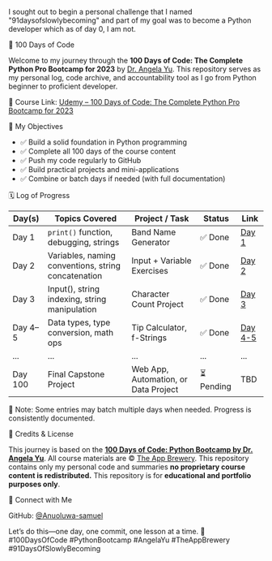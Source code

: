 I sought out to begin a personal challenge that I named "91daysofslowlybecoming" and part of my goal was to become a Python developer which as of day 0, I am not. 

💯 100 Days of Code

Welcome to my journey through the **100 Days of Code: The Complete Python Pro Bootcamp for 2023** by [Dr. Angela Yu](https://www.appbrewery.co/). This repository serves as my personal log, code archive, and accountability tool as I go from Python beginner to proficient developer.

🧠 Course Link: [Udemy – 100 Days of Code: The Complete Python Pro Bootcamp for 2023](https://www.udemy.com/course/100-days-of-code/)

🧭 My Objectives

- ✅ Build a solid foundation in Python programming
- ✅ Complete all 100 days of the course content
- ✅ Push my code regularly to GitHub
- ✅ Build practical projects and mini-applications
- ✅ Combine or batch days if needed (with full documentation)

🗓️ Log of Progress

| Day(s)      | Topics Covered                                  | Project / Task                                  | Status | Link     |
|-------------|--------------------------------------------------|--------------------------------------------------|--------|----------|
| Day 1       | `print()` function, debugging, strings           | Band Name Generator                              | ✅ Done | [Day 1](./Day_01) |
| Day 2       | Variables, naming conventions, string concatenation | Input + Variable Exercises                     | ✅ Done | [Day 2](./Day_02) |
| Day 3       | Input(), string indexing, string manipulation    | Character Count Project                          | ✅ Done | [Day 3](./Day_03) |
| Day 4–5     | Data types, type conversion, math ops            | Tip Calculator, f-Strings                        | ✅ Done | [Day 4-5](./Day_04-05) |
| ...         | ...                                              | ...                                              | ...    | ...      |
| Day 100     | Final Capstone Project                           | Web App, Automation, or Data Project             | ⏳ Pending | TBD      |


📌 Note: Some entries may batch multiple days when needed. Progress is consistently documented.


📌 Credits & License

This journey is based on the **[100 Days of Code: Python Bootcamp by Dr. Angela Yu](https://www.udemy.com/course/100-days-of-code/)**.
All course materials are © [The App Brewery](https://www.appbrewery.co/). This repository contains only my personal code and summaries **no proprietary course content is redistributed.**
This repository is for **educational and portfolio purposes only**.

🔗 Connect with Me

GitHub: [@Anuoluwa-samuel](https://github.com/Anuoluwa-samuel)


Let’s do this—one day, one commit, one lesson at a time. 🚀  
#100DaysOfCode #PythonBootcamp #AngelaYu #TheAppBrewery #91DaysOfSlowlyBecoming



